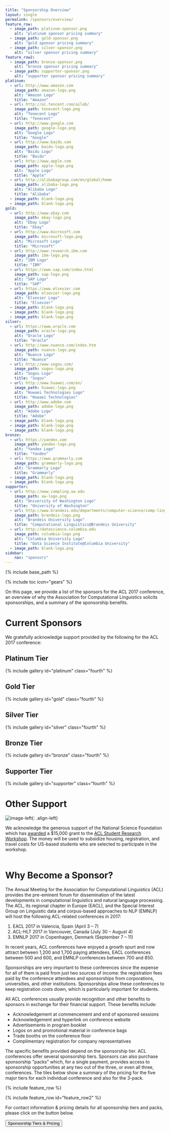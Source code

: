 ```yaml
---
title: "Sponsorship Overview"
layout: single
permalink: /sponsors/overview/
feature_row:
  - image_path: platinum-sponsor.png
    alt: "platinum sponsor pricing summary"
  - image_path: gold-sponsor.png
    alt: "gold sponsor pricing summary"
  - image_path: silver-sponsor.png
    alt: "silver sponsor pricing summary"
feature_row2:
  - image_path: bronze-sponsor.png
    alt: "bronze sponsor pricing summary"
  - image_path: supporter-sponsor.png
    alt: "supporter sponsor pricing summary"
platinum:
  - url: http://www.amazon.com
    image_path: amazon-logo.png
    alt: "Amazon Logo"
    title: "Amazon"
  - url: http://ai.tencent.com/ailab/
    image_path: tenecent-logo.png
    alt: "Tenecent Logo"
    title: "Tenecent"
  - url: http://www.google.com
    image_path: google-logo.png
    alt: "Google Logo"
    title: "Google"
  - url: http://www.baidu.com
    image_path: baidu-logo.png
    alt: "Baidu Logo"
    title: "Baidu"
  - url: http://www.apple.com
    image_path: apple-logo.png
    alt: "Apple Logo"
    title: "Apple"
  - url: http://alibabagroup.com/en/global/home
    image_path: alibaba-logo.png
    alt: "Alibaba Logo"
    title: "Alibaba"
  - image_path: blank-logo.png
  - image_path: blank-logo.png
gold:
  - url: http://www.ebay.com
    image_path: ebay-logo.png
    alt: "Ebay Logo"
    title: "Ebay"
  - url: http://www.microsoft.com
    image_path: microsoft-logo.png
    alt: "Microsoft Logo"
    title: "Microsoft"
  - url: http://www.research.ibm.com
    image_path: ibm-logo.png
    alt: "IBM Logo"
    title: "IBM"
  - url: https://www.sap.com/index.html
    image_path: sap-logo.png
    alt: "SAP Logo"
    title: "SAP"
  - url: https://www.elsevier.com
    image_path: elsevier-logo.png
    alt: "Elsevier Logo"
    title: "Elsevier"
  - image_path: blank-logo.png
  - image_path: blank-logo.png
  - image_path: blank-logo.png
silver:
  - url: https://www.oracle.com
    image_path: oracle-logo.png
    alt: "Oracle Logo"
    title: "Oracle"
  - url: http://www.nuance.com/index.htm
    image_path: nuance-logo.png
    alt: "Nuance Logo"
    title: "Nuance"
  - url: http://www.sogou.com/
    image_path: sogou-logo.png
    alt: "Sogou Logo"
    title: "Sogou"
  - url: http://www.huawei.com/en/
    image_path: huawei-logo.png
    alt: "Huwaei Technologies Logo"
    title: "Huwaei Technologies"
  - url: http://www.adobe.com
    image_path: adobe-logo.png
    alt: "Adobe Logo"
    title: "Adobe"
  - image_path: blank-logo.png
  - image_path: blank-logo.png
  - image_path: blank-logo.png
bronze:
  - url: https://yandex.com
    image_path: yandex-logo.png
    alt: "Yandex Logo"
    title: "Yandex"
  - url: https://www.grammarly.com
    image_path: grammarly-logo.png
    alt: "Grammarly Logo"
    title: "Grammarly"
  - image_path: blank-logo.png
  - image_path: blank-logo.png
supporter:
  - url: http://www.compling.uw.edu
    image_path: uw-logo.png
    alt: "University of Washington Logo"
    title: "University of Washington"
  - url: http://www.brandeis.edu/departments/computer-science/comp-linguistics/
    image_path: brandeis-logo.png
    alt: "Brandeis University Logo"
    title: "Computational Linguistics@Brandeis University"
  - url: http://datascience.columbia.edu
    image_path: columbia-logo.png
    alt: "Columbia University Logo"
    title: "Data Science Institute@Columbia University"
  - image_path: blank-logo.png
sidebar: 
    nav: "sponsors"
---
```

{% include base_path %}

{% include toc icon="gears" %}

On this page, we provide a list of the sponsors for the ACL 2017 conference, an overview of why the Association for Computational Linguistics solicits sponsorships, and a summary of the sponsorship benefits.

# Current Sponsors

We gratefully acknowledge support provided by the following for the ACL 2017 conference:

## Platinum Tier

{% include gallery id="platinum" class="fourth" %}

## Gold Tier

{% include gallery id="gold" class="fourth" %}

## Silver Tier

{% include gallery id="silver" class="fourth" %}

## Bronze Tier

{% include gallery id="bronze" class="fourth" %}

## Supporter Tier

{% include gallery id="supporter" class="fourth" %}

# Other Support

![image-left](/images/nsf-logo.jpg){: .align-left}

We acknowledge the generous support of the National Science Foundation which has [awarded](https://www.nsf.gov/awardsearch/showAward?AWD_ID=1714855&HistoricalAwards=false) a $15,000 grant to the [ACL Student Research Workshop](https://sites.google.com/site/aclsrw2017/). The money will be used to subsidize housing, registration, and travel costs for US-based students who are selected to participate in the workshop. 
<br/><br/>

# Why Become a Sponsor?
The Annual Meeting for the Association for Computational Linguistics (ACL) provides the pre-eminent forum for dissemination of the latest developments in computational linguistics and natural language processing.  The ACL, its regional chapter in Europe (EACL), and the Special Interest Group on  Linguistic data and corpus-based approaches to NLP (EMNLP) will host the following ACL-related conferences in 2017:

 1. EACL 2017 in Valencia, Spain (April 3 &ndash; 7)
 2. ACL-HLT 2017 in Vancouver, Canada (July 30 &ndash; August 4)
 3. EMNLP 2017 in Copenhagen, Denmark (September 7 &ndash; 11)

In recent years, ACL conferences have enjoyed a growth spurt and now attract between 1,200 and 1,700 paying attendees, EACL conferences between 500 and 600, and EMNLP conferences between 700 and 850.

Sponsorships are very important to these conferences since the expense for all of them is paid from just two sources of income: the registration fees paid by the conference attendees and sponsorships from corporations, universities, and other institutions. Sponsorships allow these conferences to keep registration costs down, which is particularly important for students.

All ACL conferences usually provide recognition and other benefits to sponsors in exchange for their financial support. These benefits include:

- Acknowledgement at commencement and end of sponsored sessions 
- Acknowledgement and hyperlink on conference website
- Advertisements in program booklet
- Logos on and promotional material in conference bags
- Trade booths on the conference floor
- Complimentary registration for company representatives

The specific benefits provided depend on the sponsorship tier. ACL conferences offer several sponsorship tiers. Sponsors can also purchase sponsorship "packs" which, for a single payment, provides access to sponsorship opportunities at any two out of the three, or even all three, conferences. The tiles below show a summary of the pricing for the five major tiers for each individual conference and also for the 3-pack. 

{% include feature_row %}

{% include feature_row id="feature_row2" %}

For contact information &amp; pricing details for all sponsorship tiers and packs, please click on the button below.

<div class="text-center"> 
<a href="/sponsors/benefits/"><button class="btn btn--large btn--inverse">Sponsorship Tiers &amp; Pricing</button></a>
</div>
<br/>
